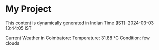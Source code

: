 # My Project

This content is dynamically generated in Indian Time (IST): 2024-03-03 13:44:05 IST


Current Weather in Coimbatore:
Temperature: 31.88 °C
Condition: few clouds
